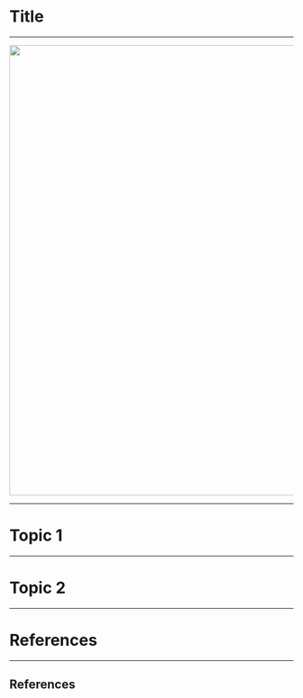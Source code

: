 # Title

---


<img src="https://uploads6.wikiart.org/00155/images/edward-hopper/hopper-15-2011-rocks.jpg!Large.jpg" width="800"/>

---

# Topic 1

---

# Topic 2

---


# References

---

## References


<div id = "refs">




</div>